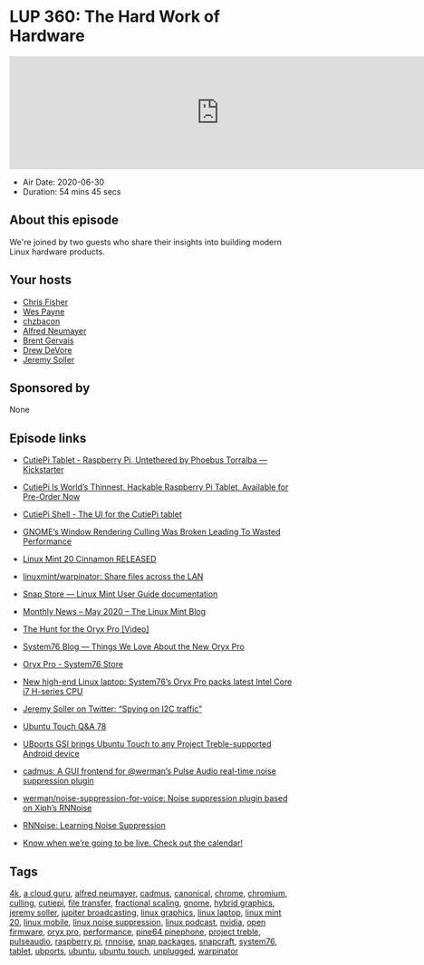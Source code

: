 # LUP 360: The Hard Work of Hardware

<iframe src="https://player.fireside.fm/v2/RUkczH-V+Tp7Noj0L?theme=dark" width="740" height="200" frameborder="0" scrolling="no"></iframe>

* Air Date: 2020-06-30
* Duration: 54 mins 45 secs

## About this episode

We're joined by two guests who share their insights into building modern Linux hardware products.

## Your hosts
* [Chris Fisher](https://linuxunplugged.com/hosts/chrislas)
* [Wes Payne](https://linuxunplugged.com/hosts/wes)
* [chzbacon](https://linuxunplugged.com/hosts/chzbacon)
* [Alfred Neumayer](https://linuxunplugged.com/guests/alfredneumayer)
* [Brent Gervais](https://linuxunplugged.com/guests/brentgervais)
* [Drew DeVore](https://linuxunplugged.com/guests/drewdevore)
* [Jeremy Soller](https://linuxunplugged.com/guests/jeremysoller)

## Sponsored by

None



## Episode links

  * [CutiePi Tablet - Raspberry Pi, Untethered by Phoebus Torralba — Kickstarter](https://www.kickstarter.com/projects/745629624/cutiepi-raspberry-pi-untethered "CutiePi Tablet - Raspberry Pi, Untethered by Phoebus Torralba — Kickstarter")
  * [CutiePi Is World’s Thinnest, Hackable Raspberry Pi Tablet, Available for Pre-Order Now](https://9to5linux.com/cutiepi-is-worlds-thinnest-hackable-raspberry-pi-tablet-available-for-pre-order-now "CutiePi Is World’s Thinnest, Hackable Raspberry Pi Tablet, Available for Pre-Order Now")
  * [CutiePi Shell - The UI for the CutiePi tablet](https://youtu.be/ivkR3tvci1Q "CutiePi Shell - The UI for the CutiePi tablet")
  * [GNOME’s Window Rendering Culling Was Broken Leading To Wasted Performance](https://www.phoronix.com/scan.php?page=news_item&px=GNOME-Broken-Culling-Fix "GNOME’s Window Rendering Culling Was Broken Leading To Wasted Performance")
  * [Linux Mint 20 Cinnamon RELEASED](https://www.linuxmint.com/rel_ulyana_cinnamon_whatsnew.php "Linux Mint 20 Cinnamon RELEASED")
  * [linuxmint/warpinator: Share files across the LAN](https://github.com/linuxmint/warpinator "linuxmint/warpinator: Share files across the LAN")
  * [Snap Store — Linux Mint User Guide documentation](https://linuxmint-user-guide.readthedocs.io/en/latest/snap.html "Snap Store — Linux Mint User Guide documentation")
  * [Monthly News – May 2020 – The Linux Mint Blog](https://blog.linuxmint.com/?p=3906 "Monthly News – May 2020 – The Linux Mint Blog")
  * [The Hunt for the Oryx Pro [Video]](https://www.youtube.com/watch?v=TcWVKqeF0MY "The Hunt for the Oryx Pro \[Video\]")
  * [System76 Blog — Things We Love About the New Oryx Pro](https://blog.system76.com/post/621907890783076352/things-we-love-about-the-new-oryx-pro "System76 Blog — Things We Love About the New Oryx Pro")
  * [Oryx Pro - System76 Store](https://system76.com/laptops/oryx "Oryx Pro - System76 Store")
  * [New high-end Linux laptop: System76’s Oryx Pro packs latest Intel Core i7 H-series CPU ](https://www.zdnet.com/article/new-high-end-linux-laptop-system76s-oryx-pro-packs-latest-intel-core-i7-h-series-cpu/ "New high-end Linux laptop: System76’s Oryx Pro packs latest Intel Core i7 H-series CPU
")

  * [Jeremy Soller on Twitter: “Spying on I2C traffic”](https://twitter.com/jeremy_soller/status/1273712745490178048 "Jeremy Soller on Twitter: “Spying on I2C traffic”")
  * [Ubuntu Touch Q&A 78](https://ubports.com/blog/ubports-blog-1/post/ubuntu-touch-q-a-78-281 "Ubuntu Touch Q&A 78")
  * [UBports GSI brings Ubuntu Touch to any Project Treble-supported Android device](https://www.xda-developers.com/ubports-gsi-brings-ubuntu-touch-to-any-project-treble-supported-android-device/ "UBports GSI brings Ubuntu Touch to any Project Treble-supported Android device")
  * [cadmus: A GUI frontend for @werman’s Pulse Audio real-time noise suppression plugin ](https://github.com/josh-richardson/cadmus/ "cadmus: A GUI frontend for @werman’s Pulse Audio real-time noise suppression plugin
")

  * [werman/noise-suppression-for-voice: Noise suppression plugin based on Xiph’s RNNoise](https://github.com/werman/noise-suppression-for-voice "werman/noise-suppression-for-voice: Noise suppression plugin based on Xiph’s RNNoise")
  * [RNNoise: Learning Noise Suppression](https://jmvalin.ca/demo/rnnoise/ "RNNoise: Learning Noise Suppression")
  * [Know when we’re going to be live. Check out the calendar!](https://www.jupiterbroadcasting.com/release-calendar/ "Know when we’re going to be live. Check out the calendar!")



## Tags

[4k](https://linuxunplugged.com/tags/4k), [a cloud guru](https://linuxunplugged.com/tags/a%20cloud%20guru), [alfred neumayer](https://linuxunplugged.com/tags/alfred%20neumayer), [cadmus](https://linuxunplugged.com/tags/cadmus), [canonical](https://linuxunplugged.com/tags/canonical), [chrome](https://linuxunplugged.com/tags/chrome), [chromium](https://linuxunplugged.com/tags/chromium), [culling](https://linuxunplugged.com/tags/culling), [cutiepi](https://linuxunplugged.com/tags/cutiepi), [file transfer](https://linuxunplugged.com/tags/file%20transfer), [fractional scaling](https://linuxunplugged.com/tags/fractional%20scaling), [gnome](https://linuxunplugged.com/tags/gnome), [hybrid graphics](https://linuxunplugged.com/tags/hybrid%20graphics), [jeremy soller](https://linuxunplugged.com/tags/jeremy%20soller), [jupiter broadcasting](https://linuxunplugged.com/tags/jupiter%20broadcasting), [linux graphics](https://linuxunplugged.com/tags/linux%20graphics), [linux laptop](https://linuxunplugged.com/tags/linux%20laptop), [linux mint 20](https://linuxunplugged.com/tags/linux%20mint%2020), [linux mobile](https://linuxunplugged.com/tags/linux%20mobile), [linux noise suppression](https://linuxunplugged.com/tags/linux%20noise%20suppression), [linux podcast](https://linuxunplugged.com/tags/linux%20podcast), [nvidia](https://linuxunplugged.com/tags/nvidia), [open firmware](https://linuxunplugged.com/tags/open%20firmware), [oryx pro](https://linuxunplugged.com/tags/oryx%20pro), [performance](https://linuxunplugged.com/tags/performance), [pine64 pinephone](https://linuxunplugged.com/tags/pine64%20pinephone), [project treble](https://linuxunplugged.com/tags/project%20treble), [pulseaudio](https://linuxunplugged.com/tags/pulseaudio), [raspberry pi](https://linuxunplugged.com/tags/raspberry%20pi), [rnnoise](https://linuxunplugged.com/tags/rnnoise), [snap packages](https://linuxunplugged.com/tags/snap%20packages), [snapcraft](https://linuxunplugged.com/tags/snapcraft), [system76](https://linuxunplugged.com/tags/system76), [tablet](https://linuxunplugged.com/tags/tablet), [ubports](https://linuxunplugged.com/tags/ubports), [ubuntu](https://linuxunplugged.com/tags/ubuntu), [ubuntu touch](https://linuxunplugged.com/tags/ubuntu%20touch), [unplugged](https://linuxunplugged.com/tags/unplugged), [warpinator](https://linuxunplugged.com/tags/warpinator)